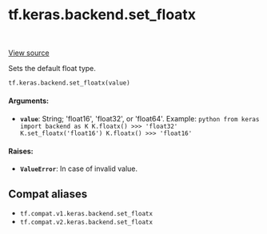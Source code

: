 <div itemscope itemtype="http://developers.google.com/ReferenceObject">
<meta itemprop="name" content="tf.keras.backend.set_floatx" />
<meta itemprop="path" content="Stable" />
</div>

# tf.keras.backend.set_floatx

<!-- Insert buttons and diff -->

<table class="tfo-notebook-buttons tfo-api" align="left">
</table>

<a target="_blank" href="/code/stable/tensorflow/python/keras/backend_config.py">View source</a>



Sets the default float type.

``` python
tf.keras.backend.set_floatx(value)
```



<!-- Placeholder for "Used in" -->


#### Arguments:


* <b>`value`</b>: String; 'float16', 'float32', or 'float64'.
Example: ```python from keras import backend as K K.floatx() >>> 'float32'
  K.set_floatx('float16') K.floatx() >>> 'float16' ```

#### Raises:


* <b>`ValueError`</b>: In case of invalid value.

## Compat aliases

* `tf.compat.v1.keras.backend.set_floatx`
* `tf.compat.v2.keras.backend.set_floatx`

